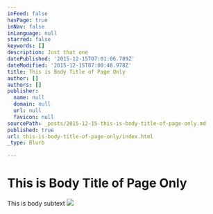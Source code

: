 ```yaml
---
inFeed: false
hasPage: true
inNav: false
inLanguage: null
starred: false
keywords: []
description: Just that one
datePublished: '2015-12-15T07:01:06.789Z'
dateModified: '2015-12-15T07:00:48.978Z'
title: This is Body Title of Page Only
author: []
authors: []
publisher:
  name: null
  domain: null
  url: null
  favicon: null
sourcePath: _posts/2015-12-15-this-is-body-title-of-page-only.md
published: true
url: this-is-body-title-of-page-only/index.html
_type: Blurb

---
```

# This is Body Title of Page Only

This is body subtext
![](https://the-grid-user-content.s3-us-west-2.amazonaws.com/ae4207e6-b832-43f7-89f3-01df29e4d410.jpg)